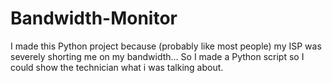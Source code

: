 # Bandwidth-Monitor
I made this Python project because (probably like most people) my ISP was severely shorting me on my bandwidth... So I made a Python script so I could show the technician what i was talking about.
